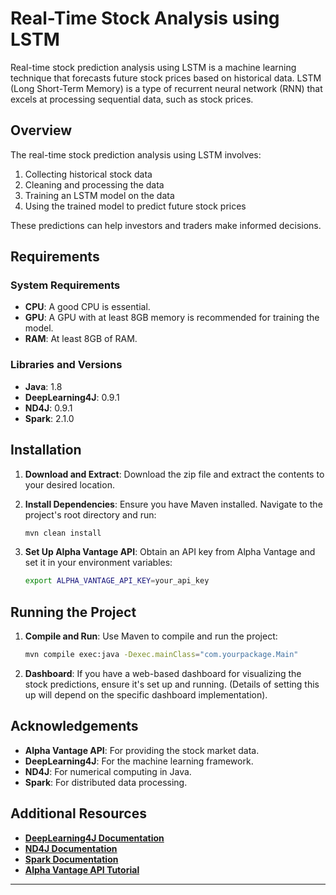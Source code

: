 # Real-Time Stock Analysis using LSTM

Real-time stock prediction analysis using LSTM is a machine learning technique that forecasts future stock prices based on historical data. LSTM (Long Short-Term Memory) is a type of recurrent neural network (RNN) that excels at processing sequential data, such as stock prices.

## Overview

The real-time stock prediction analysis using LSTM involves:
1. Collecting historical stock data
2. Cleaning and processing the data
3. Training an LSTM model on the data
4. Using the trained model to predict future stock prices

These predictions can help investors and traders make informed decisions.

## Requirements

### System Requirements

- **CPU**: A good CPU is essential.
- **GPU**: A GPU with at least 8GB memory is recommended for training the model.
- **RAM**: At least 8GB of RAM.

### Libraries and Versions

- **Java**: 1.8
- **DeepLearning4J**: 0.9.1
- **ND4J**: 0.9.1
- **Spark**: 2.1.0

## Installation

1. **Download and Extract**: Download the zip file and extract the contents to your desired location.

2. **Install Dependencies**:
   Ensure you have Maven installed. Navigate to the project's root directory and run:
   ```bash
   mvn clean install
   ```

3. **Set Up Alpha Vantage API**:
   Obtain an API key from Alpha Vantage and set it in your environment variables:
   ```bash
   export ALPHA_VANTAGE_API_KEY=your_api_key
   ```

## Running the Project

1. **Compile and Run**:
   Use Maven to compile and run the project:
   ```bash
   mvn compile exec:java -Dexec.mainClass="com.yourpackage.Main"
   ```

2. **Dashboard**:
   If you have a web-based dashboard for visualizing the stock predictions, ensure it's set up and running. (Details of setting this up will depend on the specific dashboard implementation).

## Acknowledgements

- **Alpha Vantage API**: For providing the stock market data.
- **DeepLearning4J**: For the machine learning framework.
- **ND4J**: For numerical computing in Java.
- **Spark**: For distributed data processing.

## Additional Resources

- **[DeepLearning4J Documentation](https://deeplearning4j.konduit.ai/)**
- **[ND4J Documentation](https://deeplearning4j.konduit.ai/nd4j/overview)**
- **[Spark Documentation](https://spark.apache.org/docs/2.1.0/)**
- **[Alpha Vantage API Tutorial](https://www.alphavantage.co/)**

---
